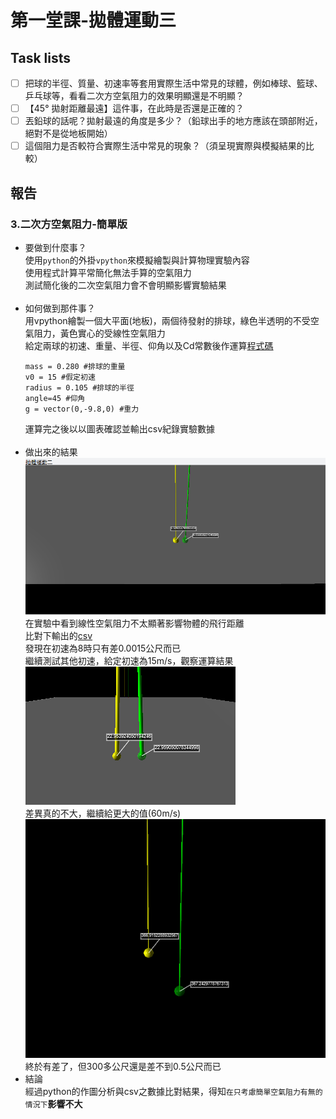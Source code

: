 # 第一堂課-拋體運動三
## Task lists
- [ ] 把球的半徑、質量、初速率等套用實際生活中常見的球體，例如棒球、籃球、乒乓球等，看看二次方空氣阻力的效果明顯還是不明顯？
- [ ] 【45° 拋射距離最遠】這件事，在此時是否還是正確的？
- [ ] 丟鉛球的話呢？拋射最遠的角度是多少？（鉛球出手的地方應該在頭部附近，絕對不是從地板開始）
- [ ] 這個阻力是否較符合實際生活中常見的現象？（須呈現實際與模擬結果的比較）
## 報告
### 3.二次方空氣阻力-簡單版
  - 要做到什麼事？<br>
      使用`python`的外掛`vpython`來模擬繪製與計算物理實驗內容<br>
      使用程式計算平常簡化無法手算的空氣阻力<br>
      測試簡化後的二次空氣阻力會不會明顯影響實驗結果<br><br>
  - 如何做到那件事？<br>
      用vpython繪製一個大平面(地板)，兩個待發射的排球，綠色半透明的不受空氣阻力，黃色實心的受線性空氣阻力<br>
      給定兩球的初速、重量、半徑、仰角以及Cd常數後作運算[程式碼](/第一堂課-拋體運動三/拋體運動三csv.py)<br>
      ```
      mass = 0.280 #排球的重量
      v0 = 15 #假定初速
      radius = 0.105 #排球的半徑
      angle=45 #仰角
      g = vector(0,-9.8,0) #重力 
      ``` 
      運算完之後以以圖表確認並輸出csv紀錄實驗數據<br><br>
  - 做出來的結果<br>
      ![This is an image](/第一堂課-拋體運動二/result1.png)<br>
      在實驗中看到線性空氣阻力不太顯著影響物體的飛行距離<br>
      比對下輸出的[csv](/第一堂課-拋體運動二/out.csv)<br>
      發現在初速為8時只有差0.0015公尺而已<br>
      繼續測試其他初速，給定初速為15m/s，觀察運算結果<br>
      ![This is an image](/第一堂課-拋體運動二/result2.png)<br>
      差異真的不大，繼續給更大的值(60m/s)<br>
      ![This is an image](/第一堂課-拋體運動二/result3.png)<br>
      終於有差了，但300多公尺還是差不到0.5公尺而已
  - 結論<br>
      經過python的作圖分析與csv之數據比對結果，得知`在只考慮簡單空氣阻力有無的情況下`**影響不大**